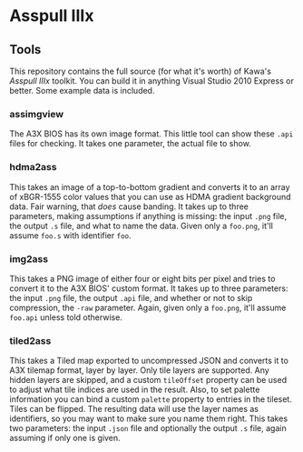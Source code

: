 # Asspull IIIx
## Tools
This repository contains the full source (for what it's worth) of Kawa's *Asspull IIIx* toolkit. You can build it in anything Visual Studio 2010 Express or better. Some example data is included.

### assimgview
The A3X BIOS has its own image format. This little tool can show these `.api` files for checking. It takes one parameter, the actual file to show.

### hdma2ass
This takes an image of a top-to-bottom gradient and converts it to an array of xBGR-1555 color values that you can use as HDMA gradient background data. Fair warning, that *does* cause banding. It takes up to three parameters, making assumptions if anything is missing: the input `.png` file, the output `.s` file, and what to name the data. Given only a `foo.png`, it'll assume `foo.s` with identifier `foo`.

### img2ass
This takes a PNG image of either four or eight bits per pixel and tries to convert it to the A3X BIOS' custom format. It takes up to three parameters: the input `.png` file, the output `.api` file, and whether or not to skip compression, the `-raw` parameter. Again, given only a `foo.png`, it'll assume `foo.api` unless told otherwise.

### tiled2ass
This takes a Tiled map exported to uncompressed JSON and converts it to A3X tilemap format, layer by layer. Only tile layers are supported. Any hidden layers are skipped, and a custom `tileOffset` property can be used to adjust what tile indices are used in the result. Also, to set palette information you can bind a custom `palette` property to entries in the tileset. Tiles can be flipped. The resulting data will use the layer names as identifiers, so you may want to make sure you name them right. This takes two parameters: the input `.json` file and optionally the output `.s` file, again assuming if only one is given.
